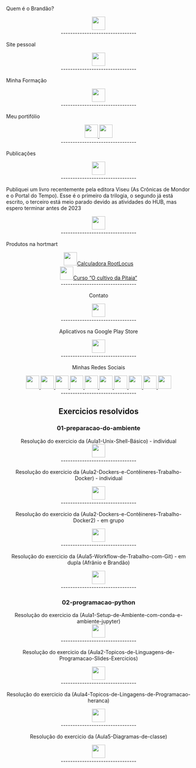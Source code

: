 
Quem é o Brandão?
<div style="text-align: center">
<a href="https://www.uflaniano.com.br/desenvolvedor"><img width="36" height="36" src="https://cdn4.iconfinder.com/data/icons/web-ui-color/128/Account-256.png" alt=""> </a>
<br>--------------------------------<br>
</div>

Site pessoal
<div style="text-align: center">
<a href="https://www.uflaniano.com.br/"><img width="36" height="36" src="https://cdn0.iconfinder.com/data/icons/simpline-mix/64/simpline_47-256.png" alt=""> </a>
<br>--------------------------------<br>
</div>

Minha Formação
<div style="text-align: center">
<a href="https://www.uflaniano.com.br/forma%C3%A7%C3%A3o"><img width="36" height="36" src="https://cdn3.iconfinder.com/data/icons/education-209/64/graduation-square-academic-cap-school-256.png" alt=""> </a>
<br>--------------------------------<br>
</div>

Meu portifólio
<div style="text-align: center">
<a href="https://www.uflaniano.com.br/portfólio"><img width="36" height="36" src="https://cdn0.iconfinder.com/data/icons/job-seeker/256/folder_job_seeker_employee_unemployee_work-256.png" alt=""> </a>
<a href="https://drive.google.com/file/d/1LrGs1VvdRfQOsTU-_xJIbh4qWWXKFyCU/view"><img width="36" height="36" src="https://cdn3.iconfinder.com/data/icons/document-icons-2/30/647710-pdf-256.png" alt=""> </a>
<br>--------------------------------<br>
</div>

Publicações
<div style="text-align: center">
<a href="https://www.uflaniano.com.br/publicações"><img width="36" height="36" src="https://cdn4.iconfinder.com/data/icons/small-n-flat/24/book-256.png" alt=""> </a>
<br>--------------------------------<br>
</div>  

Publiquei um livro recentemente pela editora Viseu (As Crônicas de Mondor e o Portal do Tempo). Esse é o primeiro da trilogia, o segundo já está escrito, o terceiro está meio parado devido as atividades do HUB, mas espero terminar antes de 2023
<div style="text-align: center">
<a href="https://www.eviseu.com/pt/livros/2035/as-cronicas-de-mondor-e-o-portal-do-tempo/"><img width="36" height="36" src="https://www.eviseu.com/i/logo-azul.png" alt=""> </a>
<br>--------------------------------<br>
</div>

Produtos na hortmart
<div style="text-align: center">
<a href="https://www.hotmart.com/product/root-locus/K55859934C"><img width="36" height="36" src="https://cdn0.iconfinder.com/data/icons/tuts/256/calculator.png" alt="">Calculadora RootLocus</a>
<div style="text-align: center">
<a href="https://agroaki.kpages.online/cursopitaia"><img width="36" height="36" src="https://cdn1.iconfinder.com/data/icons/fruit-6/128/icon_fruit1-20-256.png" alt="">Curso “O cultivo da Pitaia“ </a>  
<br>--------------------------------<br>
</div>
  
Contato 
<div style="text-align: center">
<a href="mailto:contato@uflaniano.com.br"><img width="36" height="36" src="https://cdn4.iconfinder.com/data/icons/social-media-logos-6/512/112-gmail_email_mail-512.png" alt=""> </a>
<br>--------------------------------<br>
</div>

Aplicativos na Google Play Store 
<div style="text-align: center">
<a href="https://play.google.com/store/apps/developer?id=Uflaniano"><img width="36" height="36" src="https://cdn1.iconfinder.com/data/icons/logotypes/32/android-256.png" alt=""> </a>
<br>--------------------------------<br>
</div>

Minhas Redes Sociais 

<div style="text-align: center">
<a href="http://buscatextual.cnpq.br/buscatextual/visualizacv.do?id=K4817683Y6"><img width="36" height="36" src="https://cdn2.iconfinder.com/data/icons/bitsies/128/EditDocument-512.png" alt=""> </a>
<a href="https://github.com/zolpy"><img width="36" height="36" src="https://cdn3.iconfinder.com/data/icons/social-media-2169/24/social_media_social_media_logo_github_2-512.png" alt=""> </a>
<a href="https://www.linkedin.com/in/luiz-carlos-brand%C3%A3o-junior-605b94b1/"><img width="36" height="36" src="https://cdn2.iconfinder.com/data/icons/social-media-2285/512/1_Linkedin_unofficial_colored_svg-512.png" alt=""> </a>
<a href="https://twitter.com/uflaniano"><img width="36" height="36" src="https://cdn2.iconfinder.com/data/icons/social-media-2285/512/1_Twitter3_colored_svg-512.png" alt=""> </a>
<a href="https://www.facebook.com/uflaniano"><img width="36" height="36" src="https://cdn1.iconfinder.com/data/icons/logotypes/32/square-facebook-512.png" alt=""> </a>
<a href="https://www.instagram.com/uflaniano/"><img width="36" height="36" src="https://cdn2.iconfinder.com/data/icons/social-media-applications/64/social_media_applications_3-instagram-512.png" alt=""> </a>
<a href="https://br.pinterest.com/uflaniano/"><img width="36" height="36" src="https://cdn2.iconfinder.com/data/icons/2018-social-media-app-logos/1000/2018_social_media_popular_app_logo_pinterest-512.png" alt=""> </a>
<a href="https://www.tiktok.com/@uflaniano"><img width="36" height="36" src="https://cdn4.iconfinder.com/data/icons/logos-brands-in-colors/2840/tiktok-logo-512.png" alt=""> </a>
<a href="https://www.youtube.com/channel/UCc6XH0e8US45u5IkoF6Ul0A"><img width="36" height="36" src="https://cdn4.iconfinder.com/data/icons/socialcones/508/YouTube-512.png" alt=""> </a>
<a href="https://hub.docker.com/u/uflaniano"><img width="36" height="36" src="https://cdn3.iconfinder.com/data/icons/social-media-2169/24/social_media_social_media_logo_docker-512.png" alt=""> </a>
 <br>--------------------------------<br>
</div>
  
<h2>Exercicios resolvidos </h2>
<h3>01-preparacao-do-ambiente</h3>
Resolução do exercicio da (Aula1-Unix-Shell-Básico) - individual
<div style="text-align: center">
<a href="https://github.com/zolpy/01-preparacao-do-ambiente/tree/main/Repostas"><img width="36" height="36" src="https://cdn2.iconfinder.com/data/icons/superglyph-os/30/linux-256.png" alt=""> </a>
<br>--------------------------------<br>
</div>  
  
Resolução do exercicio da (Aula2-Dockers-e-Contêineres-Trabalho-Docker) - individual
<div style="text-align: center">
<a href="https://hub.docker.com/r/uflaniano/agora_vai"><img width="36" height="36" src="https://cdn1.iconfinder.com/data/icons/social-media-2106/24/social_media_social_media_logo_docker-256.png" alt=""> </a>
<br>--------------------------------<br>
</div>

Resolução do exercicio da (Aula2-Dockers-e-Contêineres-Trabalho-Docker2) - em grupo
<div style="text-align: center">
<a href="https://hub.docker.com/r/uflaniano/team3"><img width="36" height="36" src="https://cdn3.iconfinder.com/data/icons/social-media-2169/24/social_media_social_media_logo_docker-256.png" alt=""> </a>
<br>--------------------------------<br>
</div>  
  
Resolução do exercicio da (Aula5-Workflow-de-Trabalho-com-Git) - em dupla (Afrânio e Brandão)
<div style="text-align: center">
<a href="https://github.com/zolpy/aula5-Workflow-de-Trabalho-com-Git-exercicios/tree/master"><img width="36" height="36" src="https://cdn0.iconfinder.com/data/icons/citycons/150/Citycons_plane-256.png" alt=""> </a>
<br>--------------------------------<br>
</div>  


  <h3>02-programacao-python</h3>  
  Resolução do exercicio da (Aula1-Setup-de-Ambiente-com-conda-e-ambiente-jupyter)
<div style="text-align: center">
<a href="https://github.com/zolpy/Hub-ia-senai-londrina-pr/tree/main/02-programacao-python/exercicios_resolvidos/Aula1-Setup-de-Ambiente-com-conda-e-ambiente-jupyter"><img width="36" height="36" src="https://cdn3.iconfinder.com/data/icons/logos-and-brands-adobe/512/267_Python-256.png" alt=""> </a>
<br>--------------------------------<br>
</div>  

  Resolução do exercicio da (Aula2-Topicos-de-Linguagens-de-Programacao-Slides-Exercicios)
<div style="text-align: center">
<a href="https://github.com/zolpy/Hub-ia-senai-londrina-pr/tree/main/02-programacao-python/exercicios_resolvidos/Aula2-Topicos-de-Linguagens-de-Programacao-Slides-Exercicios"><img width="36" height="36" src="https://cdn3.iconfinder.com/data/icons/logos-and-brands-adobe/512/267_Python-256.png" alt=""> </a>
<br>--------------------------------<br>
</div>  

  Resolução do exercicio da (Aula4-Topicos-de-Lingagens-de-Programacao-heranca)
<div style="text-align: center">
<a href="https://github.com/zolpy/Hub-ia-senai-londrina-pr/tree/main/02-programacao-python/exercicios_resolvidos/Aula4-Topicos-de-Lingagens-de-Programacao-heranca"><img width="36" height="36" src="https://cdn3.iconfinder.com/data/icons/logos-and-brands-adobe/512/267_Python-256.png" alt=""> </a>
<br>--------------------------------<br>
</div>  


Resolução do exercicio da (Aula5-Diagramas-de-classe)
<div style="text-align: center">
<a href="https://github.com/zolpy/Hub-ia-senai-londrina-pr/tree/main/02-programacao-python/exercicios_resolvidos/Aula5-Diagramas-de-classe"><img width="36" height="36" src="https://cdn4.iconfinder.com/data/icons/infographics-chart-3/512/5-256.png" alt=""> </a>
<br>--------------------------------<br>
</div>  


  
